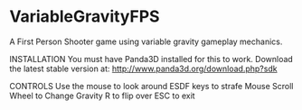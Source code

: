 VariableGravityFPS
==================

A First Person Shooter game using variable gravity gameplay mechanics.

INSTALLATION
You must have Panda3D installed for this to work. Download the latest stable version at:
http://www.panda3d.org/download.php?sdk

CONTROLS
Use the mouse to look around
ESDF keys to strafe
Mouse Scroll Wheel to Change Gravity
R to flip over
ESC to exit
